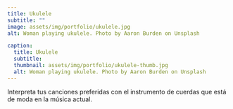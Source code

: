 ```yaml
---
title: Ukulele
subtitle: ""
image: assets/img/portfolio/ukulele.jpg
alt: Woman playing ukulele. Photo by Aaron Burden on Unsplash

caption:
  title: Ukulele
  subtitle: 
  thumbnail: assets/img/portfolio/ukulele-thumb.jpg
  alt: Woman playing ukulele. Photo by Aaron Burden on Unsplash
---
```

Interpreta tus canciones preferidas con el instrumento de cuerdas que está de moda en la música actual.

<!-- {:.list-inline}
- Date: January 2017
- Client: Finish
- Category: Identity -->
